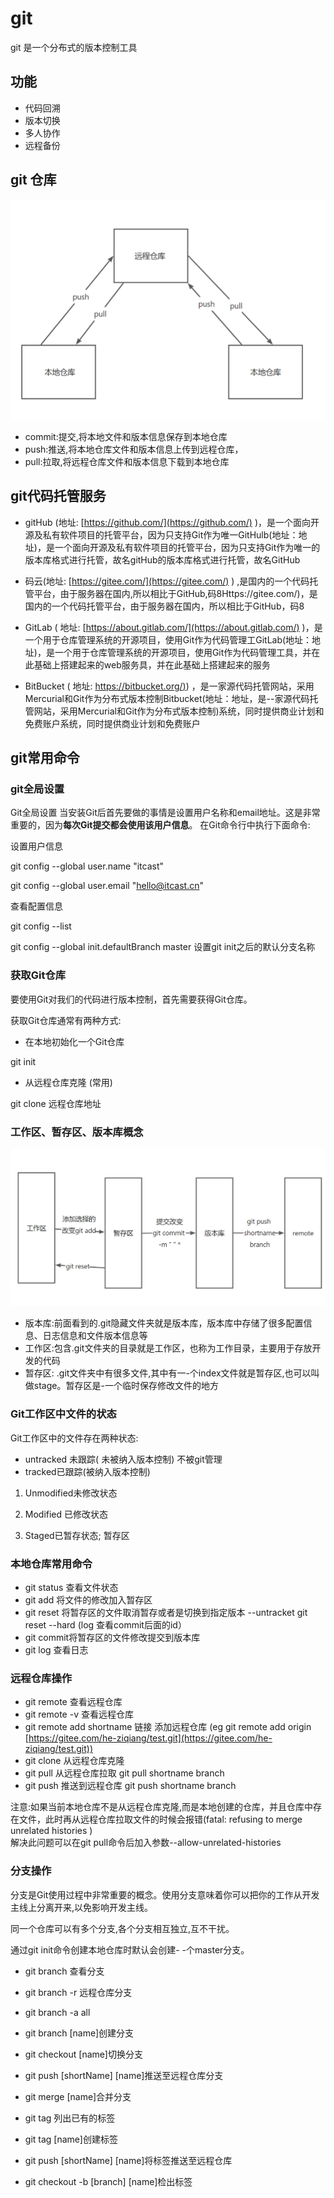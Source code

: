 # git
git 是一个分布式的版本控制工具

## 功能
+ 代码回溯
+ 版本切换
+ 多人协作
+ 远程备份

## git 仓库
![](assets/basic.png)
- commit:提交,将本地文件和版本信息保存到本地仓库
- push:推送,将本地仓库文件和版本信息上传到远程仓库，
- pull:拉取,将远程仓库文件和版本信息下载到本地仓库

## git代码托管服务
- gitHub (地址: [https://github.com/](https://github.com/) )，是一个面向开源及私有软件项目的托管平台，因为只支持Git作为唯一GitHulb(地址：地址)，是一个面向开源及私有软件项目的托管平台，因为只支持Git作为唯一的版本库格式进行托管，故名gitHub的版本库格式进行托管，故名GitHub

- 码云(地址: [https://gitee.com/](https://gitee.com/) ) ,是国内的一个代码托管平台，由于服务器在国内,所以相比于GitHub,码8Https://gitee.com/)，是国内的一个代码托管平台，由于服务器在国内，所以相比于GitHub，码8

- GitLab ( 地址: [https://about.gitlab.com/](https://about.gitlab.com/) )，是一个用于仓库管理系统的开源项目，使用Git作为代码管理工GitLab(地址：地址)，是一个用于仓库管理系统的开源项目，使用Git作为代码管理工具，并在此基础上搭建起来的web服务具，并在此基础上搭建起来的服务

- BitBucket ( 地址: [https://bitbucket.org/)](https://bitbucket.org/)) ，是一家源代码托管网站，采用Mercurial和Git作为分布式版本控制Bitbucket(地址：地址，是--家源代码托管网站，采用Mercurial和Git作为分布式版本控制)系统，同时提供商业计划和免费账户系统，同时提供商业计划和免费账户

## git常用命令
### git全局设置
Git全局设置
当安装Git后首先要做的事情是设置用户名称和email地址。这是非常重要的，因为**每次Git提交都会使用该用户信息**。
在Git命令行中执行下面命令:

设置用户信息

git config --global user.name "itcast"

git config --global user.email "hello@itcast.cn"

查看配置信息

git config --list

git config --global init.defaultBranch master
设置git init之后的默认分支名称


### 获取Git仓库
要使用Git对我们的代码进行版本控制，首先需要获得Git仓库。

获取Git仓库通常有两种方式:

- 在本地初始化一个Git仓库

git init

- 从远程仓库克隆 (常用)

git clone 远程仓库地址

### 工作区、暂存区、版本库概念
![](assets/工作区暂存区版本库.png)

- 版本库:前面看到的.git隐藏文件夹就是版本库，版本库中存储了很多配置信息、日志信息和文件版本信息等
- 工作区:包含.git文件夹的目录就是工作区，也称为工作目录，主要用于存放开发的代码
- 暂存区: .git文件夹中有很多文件,其中有一-个index文件就是暂存区,也可以叫做stage。暂存区是-一个临时保存修改文件的地方


### Git工作区中文件的状态
Git工作区中的文件存在两种状态:

+ untracked 未跟踪( 未被纳入版本控制)    不被git管理
+ tracked已跟踪(被纳入版本控制)

1) Unmodified未修改状态

2) Modified 已修改状态

3) Staged已暂存状态;    暂存区

### 本地仓库常用命令
- git status 查看文件状态
- git add 将文件的修改加入暂存区
- git reset 将暂存区的文件取消暂存或者是切换到指定版本               --untracket
git reset --hard (log 查看commit后面的id）
- git commit将暂存区的文件修改提交到版本库
- git log 查看日志
### 远程仓库操作

- git remote 查看远程仓库
- git remote -v 查看远程仓库
- git remote add   shortname 链接
添加远程仓库  (eg git remote add origin [https://gitee.com/he-ziqiang/test.git](https://gitee.com/he-ziqiang/test.git))
- git clone 从远程仓库克隆
- git pull 从远程仓库拉取   git pull shortname branch 
- git push 推送到远程仓库   git push shortname branch

  
注意:如果当前本地仓库不是从远程仓库克隆,而是本地创建的仓库，并且仓库中存在文件，此时再从远程仓库拉取文件的时候会报错(fatal: refusing to merge unrelated histories )  
解决此问题可以在git pull命令后加入参数--allow-unrelated-histories

### 分支操作
分支是Git使用过程中非常重要的概念。使用分支意味着你可以把你的工作从开发主线上分离开来,以免影响开发主线。

同一个仓库可以有多个分支,各个分支相互独立,互不干扰。

通过git init命令创建本地仓库时默认会创建- -个master分支。
- git branch 查看分支
- git branch -r 远程仓库分支
- git branch -a all

- git branch [name]创建分支
- git checkout [name]切换分支
- git push [shortName] [name]推送至远程仓库分支
- git merge [name]合并分支


- git tag 列出已有的标签

- git tag [name]创建标签
- git push [shortName] [name]将标签推送至远程仓库
- git checkout -b [branch] [name]检出标签



